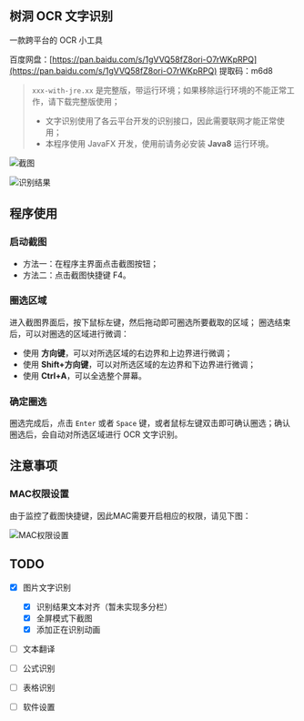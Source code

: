 ## 树洞 OCR 文字识别
一款跨平台的 OCR 小工具

百度网盘：[https://pan.baidu.com/s/1gVVQ58fZ8ori-O7rWKpRPQ](https://pan.baidu.com/s/1gVVQ58fZ8ori-O7rWKpRPQ)
提取码：m6d8 

> `xxx-with-jre.xx` 是完整版，带运行环境；如果移除运行环境的不能正常工作，请下载完整版使用；
> - 文字识别使用了各云平台开发的识别接口，因此需要联网才能正常使用；
> - 本程序使用 JavaFX 开发，使用前请务必安装 **Java8** 运行环境。

![截图](http://img.luooqi.com/FqzQ_arDyqsYOXcRoFNQ_Hezyoqo)

![识别结果](http://img.luooqi.com/FrQngY0WsMZP-f6NBze14n0SSKkB)

## 程序使用
### 启动截图
- 方法一：在程序主界面点击截图按钮；
- 方法二：点击截图快捷键 F4。

### 圈选区域
进入截图界面后，按下鼠标左键，然后拖动即可圈选所要截取的区域；
圈选结束后，可以对圈选的区域进行微调：
- 使用 **方向键**，可以对所选区域的右边界和上边界进行微调；
- 使用 **Shift+方向键**，可以对所选区域的左边界和下边界进行微调；
- 使用 **Ctrl+A**，可以全选整个屏幕。

### 确定圈选
圈选完成后，点击 `Enter` 或者 `Space` 键，或者鼠标左键双击即可确认圈选；确认圈选后，会自动对所选区域进行 OCR 文字识别。

## 注意事项
### MAC权限设置
由于监控了截图快捷键，因此MAC需要开启相应的权限，请见下图：

![MAC权限设置](http://img.luooqi.com/Fo31NZQIhPNF6m7gOorRGDuKvaZ_)

## TODO
- [x] 图片文字识别
  - [x] 识别结果文本对齐（暂未实现多分栏）
  - [x] 全屏模式下截图
  - [x] 添加正在识别动画
- [ ] 文本翻译
- [ ] 公式识别
- [ ] 表格识别
- [ ] 软件设置

